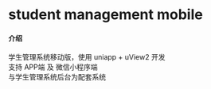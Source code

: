 # student management mobile

#### 介绍
学生管理系统移动版，使用 uniapp + uView2 开发 <br/>
支持 APP端 及 微信小程序端	<br/>
与学生管理系统后台为配套系统 <br/>
